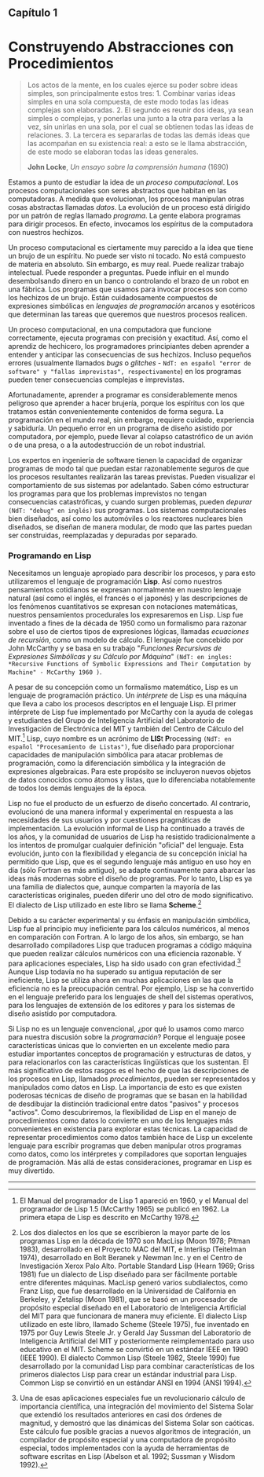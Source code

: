 ## Capítulo 1

# Construyendo Abstracciones con Procedimientos

> Los actos de la mente, en los cuales ejerce su poder sobre ideas simples, son principalmente estos tres: 1. Combinar varias ideas simples en una sola compuesta, de este modo todas las ideas complejas son elaboradas. 2. El segundo es reunir dos ideas, ya sean simples o complejas, y ponerlas una junto a la otra para verlas a la vez, sin unirlas en una sola, por el cual se obtienen todas las ideas de relaciones. 3. La tercera es separarlas de todas las demás ideas que las acompañan en su existencia real: a esto se le llama abstracción, de este modo se elaboran todas las ideas generales.
>
> **John Locke**, *Un ensayo sobre la comprensión humana* (1690)

Estamos a punto de estudiar la idea de un *proceso computacional*. Los procesos computacionales son seres abstractos que habitan en las computadoras. A medida que evolucionan, los procesos manipulan otras cosas abstractas llamadas *datos*. La evolución de un proceso está dirigido por un patrón de reglas llamado *programa*. La gente elabora programas para dirigir procesos. En efecto, invocamos los espíritus de la computadora con nuestros hechizos.

Un proceso computacional es ciertamente muy parecido a la idea que tiene un brujo de un espíritu. No puede ser visto ni tocado. No está compuesto de materia en absoluto. Sin embargo, es muy real. Puede realizar trabajo intelectual. Puede responder a preguntas. Puede influir en el mundo desembolsando dinero en un banco o controlando el brazo de un robot en una fábrica. Los programas que usamos para invocar procesos son como los hechizos de un brujo. Están cuidadosamente compuestos de expresiones simbólicas en *lenguajes de programación* arcanos y esotéricos que determinan las tareas que queremos que nuestros procesos realicen.

Un proceso computacional, en una computadora que funcione correctamente, ejecuta programas con precisión y exactitud. Así, como el aprendiz de hechicero, los programadores principiantes deben aprender a entender y anticipar las consecuencias de sus hechizos. Incluso pequeños errores (usualmente llamados *bugs* o *glitches* - `NdT: en español "error de software" y "fallas imprevistas", respectivamente`) en los programas pueden tener consecuencias complejas e imprevistas.

Afortunadamente, aprender a programar es considerablemente menos peligroso que aprender a hacer brujería, porque los espíritus con los que tratamos están convenientemente contenidos de forma segura. La programación en el mundo real, sin embargo, requiere cuidado, experiencia y sabiduría. Un pequeño error en un programa de diseño asistido por computadora, por ejemplo, puede llevar al colapso catastrófico de un avión o de una presa, o a la autodestrucción de un robot industrial.

Los expertos en ingeniería de software tienen la capacidad de organizar programas de modo tal que puedan estar razonablemente seguros de que los procesos resultantes realizarán las tareas previstas. Pueden visualizar el comportamiento de sus sistemas por adelantado. Saben cómo estructurar los programas para que los problemas imprevistos no tengan consecuencias catastróficas, y cuando surgen problemas, pueden *depurar* `(NdT: "debug" en inglés)` sus programas. Los sistemas computacionales bien diseñados, así como los automóviles o los reactores nucleares bien diseñados, se diseñan de manera modular, de modo que las partes puedan ser construidas, reemplazadas y depuradas por separado.


### Programando en Lisp

Necesitamos un lenguaje apropiado para describir los procesos, y para esto utilizaremos el lenguaje de programación **Lisp**. Así como nuestros pensamientos cotidianos se expresan normalmente en nuestro lenguaje natural (así como el inglés, el francés o el japonés) y las descripciones de los fenómenos cuantitativos se expresan con notaciones matemáticas, nuestros pensamientos procedurales los expresaremos en Lisp. Lisp fue inventado a fines de la década de 1950 como un formalismo para razonar sobre el uso de ciertos tipos de expresiones lógicas, llamadas *ecuaciones de recursión*, como un modelo de cálculo. El lenguaje fue concebido por John McCarthy y se basa en su trabajo "*Funciones Recursivas de Expresiones Simbólicas y su Cálculo por Máquina*" `(NdT: en ingles: *Recursive Functions of Symbolic Expressions and Their Computation by Machine" - McCarthy 1960 )`.

A pesar de su concepción como un formalismo matemático, Lisp es un lenguaje de programación práctico. Un *intérprete* de Lisp es una máquina que lleva a cabo los procesos descriptos en el lenguaje Lisp. El primer intérprete de Lisp fue implementado por McCarthy con la ayuda de colegas y estudiantes del Grupo de Inteligencia Artificial del Laboratorio de Investigación de Electrónica del MIT y también del Centro de Cálculo del MIT.[^1] Lisp, cuyo nombre es un acrónimo de **LIS**t **P**rocessing `(NdT: en español "Procesamiento de Listas")`, fue diseñado para proporcionar capacidades de manipulación simbólica para atacar problemas de programación, como la diferenciación simbólica y la integración de expresiones algebraicas. Para este propósito se incluyeron nuevos objetos de datos conocidos como átomos y listas, que lo diferenciaba notablemente de todos los demás lenguajes de la época.

Lisp no fue el producto de un esfuerzo de diseño concertado. Al contrario, evolucionó de una manera informal y experimental en respuesta a las necesidades de sus usuarios y por cuestiones pragmáticas de implementación. La evolución informal de Lisp ha continuado a través de los años, y la comunidad de usuarios de Lisp ha resistido tradicionalmente a los intentos de promulgar cualquier definición "oficial" del lenguaje. Esta evolución, junto con la flexibilidad y elegancia de su concepción inicial ha permitido que Lisp, que es el segundo lenguaje más antiguo en uso hoy en día (sólo Fortran es más antiguo), se adapte continuamente para abarcar las ideas más modernas sobre el diseño de programas. Por lo tanto, Lisp es ya una familia de dialectos que, aunque comparten la mayoría de las características originales, pueden diferir uno del otro de modo significativo. El dialecto de Lisp utilizado en este libro se llama **Scheme**.[^2]

Debido a su carácter experimental y su énfasis en manipulación simbólica, Lisp fue al principio muy ineficiente para los cálculos numéricos, al menos en comparación con Fortran. A lo largo de los años, sin embargo, se han desarrollado compiladores Lisp que traducen programas a código máquina que pueden realizar cálculos numéricos con una eficiencia razonable. Y para aplicaciones especiales, Lisp ha sido usado con gran efectividad.[^3] Aunque Lisp todavía no ha superado su antigua reputación de ser ineficiente, Lisp se utiliza ahora en muchas aplicaciones en las que la eficiencia no es la preocupación central. Por ejemplo, Lisp se ha convertido en el lenguaje preferido para los lenguajes de shell del sistemas operativos, para los lenguajes de extensión de los editores y para los sistemas de diseño asistido por computadora.

Si Lisp no es un lenguaje convencional, ¿por qué lo usamos como marco para nuestra discusión sobre la *programación*? Porque el lenguaje posee características únicas que lo convierten en un excelente medio para estudiar importantes conceptos de programación y estructuras de datos, y para relacionarlos con las características lingüísticas que los sustentan. El más significativo de estos rasgos es el hecho de que las descripciones de los procesos en Lisp, llamados *procedimientos*, pueden ser representados y manipulados como datos en Lisp. La importancia de esto es que existen poderosas técnicas de diseño de programas que se basan en la habilidad de desdibujar la distinción tradicional entre datos "pasivos" y procesos "activos". Como descubriremos, la flexibilidad de Lisp en el manejo de procedimientos como datos lo convierte en uno de los lenguajes más convenientes en existencia para explorar estas técnicas. La capacidad de representar procedimientos como datos también hace de Lisp un excelente lenguaje para escribir programas que deben manipular otros programas como datos, como los intérpretes y compiladores que soportan lenguajes de programación. Más allá de estas consideraciones, programar en Lisp es muy divertido.

___

[^1]: El Manual del programador de Lisp 1 apareció en 1960, y el Manual del programador de Lisp 1.5 (McCarthy 1965) se publicó en 1962. La primera etapa de Lisp es descrito en McCarthy 1978.

[^2]: Los dos dialectos en los que se escribieron la mayor parte de los programas Lisp en la década de 1970 son MacLisp (Moon 1978; Pitman 1983), desarrollado en el Proyecto MAC del MIT, e Interlisp (Teitelman 1974), desarrollado en Bolt Beranek y Newman Inc. y en el Centro de Investigación Xerox Palo Alto. Portable Standard Lisp (Hearn 1969; Griss 1981) fue un dialecto de Lisp diseñado para ser fácilmente portable entre diferentes máquinas. MacLisp generó varios subdialectos, como Franz Lisp, que fue desarrollado en la Universidad de California en Berkeley, y Zetalisp (Moon 1981), que se basó en un procesador de propósito especial diseñado en el Laboratorio de Inteligencia Artificial del MIT para que funcionara de manera muy eficiente. El dialecto Lisp utilizado en este libro, llamado Scheme (Steele 1975), fue inventado en 1975 por Guy Lewis Steele Jr. y Gerald Jay Sussman del Laboratorio de Inteligencia Artificial del MIT y posteriormente reimplementado para uso educativo en el MIT. Scheme se convirtió en un estándar IEEE en 1990 (IEEE 1990). El dialecto Common Lisp (Steele 1982, Steele 1990) fue desarrollado por la comunidad Lisp para combinar características de los primeros dialectos Lisp para crear un estándar industrial para Lisp. Common Lisp se convirtió en un estándar ANSI en 1994 (ANSI 1994).

[^3]: Una de esas aplicaciones especiales fue un revolucionario cálculo de importancia científica, una integración del movimiento del Sistema Solar que extendió los resultados anteriores en casi dos órdenes de magnitud, y demostró que las dinámicas del Sistema Solar son caóticas. Este cálculo fue posible gracias a nuevos algoritmos de integración, un compilador de propósito especial y una computadora de propósito especial, todos implementados con la ayuda de herramientas de software escritas en Lisp (Abelson et al. 1992; Sussman y Wisdom 1992).